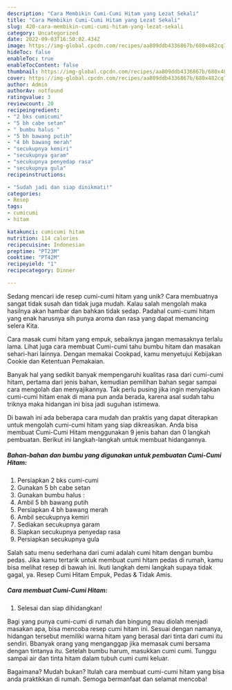 ```yaml
---
description: "Cara Membikin Cumi-Cumi Hitam yang Lezat Sekali"
title: "Cara Membikin Cumi-Cumi Hitam yang Lezat Sekali"
slug: 420-cara-membikin-cumi-cumi-hitam-yang-lezat-sekali
category: Uncategorized
date: 2022-09-03T16:50:02.434Z
image: https://img-global.cpcdn.com/recipes/aa809ddb4336867b/680x482cq70/cumi-cumi-hitam-foto-resep-utama.jpg
hideToc: false
enableToc: true
enableTocContent: false
thumbnail: https://img-global.cpcdn.com/recipes/aa809ddb4336867b/680x482cq70/cumi-cumi-hitam-foto-resep-utama.jpg
cover: https://img-global.cpcdn.com/recipes/aa809ddb4336867b/680x482cq70/cumi-cumi-hitam-foto-resep-utama.jpg
author: Admin
authorAv: notfound
ratingvalue: 3
reviewcount: 20
recipeingredient:
- "2 bks cumicumi"
- "5 bh cabe setan"
- " bumbu halus "
- "5 bh bawang putih"
- "4 bh bawang merah"
- "secukupnya kemiri"
- "secukupnya garam"
- "secukupnya penyedap rasa"
- "secukupnya gula"
recipeinstructions:

- "Sudah jadi dan siap dinikmati!"
categories:
- Resep
tags:
- cumicumi
- hitam

katakunci: cumicumi hitam 
nutrition: 114 calories
recipecuisine: Indonesian
preptime: "PT23M"
cooktime: "PT42M"
recipeyield: "1"
recipecategory: Dinner

---
```





Sedang mencari ide resep cumi-cumi hitam yang unik? Cara membuatnya sangat tidak susah dan tidak juga mudah. Kalau salah mengolah maka hasilnya akan hambar dan bahkan tidak sedap. Padahal cumi-cumi hitam yang enak harusnya sih punya aroma dan rasa yang dapat memancing selera Kita.





Cara masak cumi hitam yang empuk, sebaiknya jangan memasaknya terlalu lama. Lihat juga cara membuat Cumi-cumi tahu bumbu hitam dan masakan sehari-hari lainnya. Dengan memakai Cookpad, kamu menyetujui Kebijakan Cookie dan Ketentuan Pemakaian.

Banyak hal yang sedikit banyak mempengaruhi kualitas rasa dari cumi-cumi hitam, pertama dari jenis bahan, kemudian pemilihan bahan segar sampai cara mengolah dan menyajikannya. Tak perlu pusing jika ingin menyiapkan cumi-cumi hitam enak di mana pun anda berada, karena asal sudah tahu triknya maka hidangan ini bisa jadi suguhan istimewa.






Di bawah ini ada beberapa cara mudah dan praktis yang dapat diterapkan untuk mengolah cumi-cumi hitam yang siap dikreasikan. Anda bisa membuat Cumi-Cumi Hitam menggunakan 9 jenis bahan dan 0 langkah pembuatan. Berikut ini langkah-langkah untuk membuat hidangannya.

<!--inarticleads1-->

##### Bahan-bahan dan bumbu yang digunakan untuk pembuatan Cumi-Cumi Hitam:

1. Persiapkan 2 bks cumi-cumi
1. Gunakan 5 bh cabe setan
1. Gunakan  bumbu halus :
1. Ambil 5 bh bawang putih
1. Persiapkan 4 bh bawang merah
1. Ambil secukupnya kemiri
1. Sediakan secukupnya garam
1. Siapkan secukupnya penyedap rasa
1. Persiapkan secukupnya gula


Salah satu menu sederhana dari cumi adalah cumi hitam dengan bumbu pedas. Jika kamu tertarik untuk membuat cumi hitam pedas di rumah, kamu bisa melihat resep di bawah ini. Ikuti langkah demi langkah supaya tidak gagal, ya. Resep Cumi Hitam Empuk, Pedas &amp; Tidak Amis. 

<!--inarticleads2-->

##### Cara membuat Cumi-Cumi Hitam:


1. Selesai dan siap dihidangkan!

Bagi yang punya cumi-cumi di rumah dan bingung mau diolah menjadi masakan apa, bisa mencoba resep cumi hitam ini. Sesuai dengan namanya, hidangan tersebut memiliki warna hitam yang berasal dari tinta dari cumi itu sendiri. Bbanyak orang yang menganggap jika memasak cumi bersama dengan tintanya itu. Setelah bumbu harum, masukkan cumi cumi. Tunggu sampai air dan tinta hitam dalam tubuh cumi cumi keluar. 

Bagaimana? Mudah bukan? Itulah cara membuat cumi-cumi hitam yang bisa anda praktikkan di rumah. Semoga bermanfaat dan selamat mencoba!
